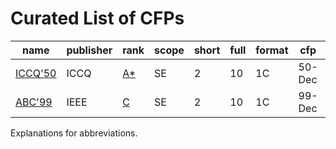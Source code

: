 # Curated List of CFPs
<!-- events -->
| name | publisher | rank | scope | short | full | format | cfp | country |
| --- | --- | --- | --- | --- | --- | --- | --- | --- |
| [ICCQ'50](<https://conf.researchr.org/series/abc>) | ICCQ | [A*](<https://portal.core.edu.au/conf-ranks/2099>) | SE | 2 | 10 | 1C | 50-Dec | Russia |
| [ABC'99](<https://conf.researchr.org/series/abc>) | IEEE | [C](<https://portal.core.edu.au/conf-ranks/2099>) | SE | 2 | 10 | 1C | 99-Dec | Antarctica |

<!-- events -->
Explanations for abbreviations.
